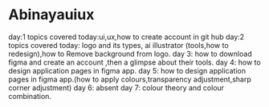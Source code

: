 # Abinayauiux
day:1
topics covered today:ui,ux,how to create account in git hub
day:2
topics covered today: logo and its types,
ai illustrator (tools,how to redesign),how to Remove background from logo.
day 3:
how to download figma and create an account ,then a glimpse about their tools.
day 4:
how to design application pages in figma app.
day 5:
how to design application pages in figma app.(how to apply colours,transparency adjustment,sharp corner adjustment)
day 6:
absent
day 7:
colour theory and colour combination.
